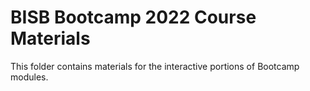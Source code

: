 # BISB Bootcamp 2022 Course Materials

This folder contains materials for the interactive portions of Bootcamp modules. 